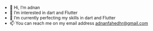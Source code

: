 - 👋 Hi, I’m adnan
- 👀 I’m interested in dart and Flutter
- 🌱 I’m currently perfecting my skills in dart and Flutter
- 📫 You can reach me on my email address [adnanfahedhr@gmail.com](mailto:adnanfahedhr@gmail.com)

<!---
adnanjpg/adnanjpg is a ✨ special ✨ repository because its `README.md` (this file) appears on your GitHub profile.
You can click the Preview link to take a look at your changes.
--->
